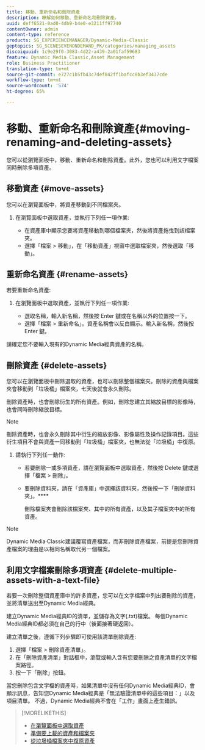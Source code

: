 ```yaml
---
title: 移動、重新命名和刪除資產
description: 瞭解如何移動、重新命名和刪除資產。
uuid: deff6521-0ad0-4db9-b4e0-e3211ff97740
contentOwner: admin
content-type: reference
products: SG_EXPERIENCEMANAGER/Dynamic-Media-Classic
geptopics: SG_SCENESEVENONDEMAND_PK/categories/managing_assets
discoiquuid: 1c9e29f0-3083-4d22-a439-2a01faf59683
feature: Dynamic Media Classic,Asset Management
role: Business Practitioner
translation-type: tm+mt
source-git-commit: e727c1b5fb43c7def842ff1bafcc8b3ef3437cde
workflow-type: tm+mt
source-wordcount: '574'
ht-degree: 65%

---
```



# 移動、重新命名和刪除資產{#moving-renaming-and-deleting-assets}

您可以從瀏覽面板中，移動、重新命名和刪除資產。此外，您也可以利用文字檔案同時刪除多項資產。

## 移動資產 {#move-assets}

您可以在瀏覽面板中，將資產移動到不同檔案夾。

1. 在瀏覽面板中選取資產，並執行下列任一項作業:

   * 在資產庫中顯示您要將資產移動到哪個檔案夾，然後將資產拖曳到該檔案夾。
   * 選擇「檔案 > 移動」，在「移動資產」視窗中選取檔案夾，然後選取「移動」。

## 重新命名資產 {#rename-assets}

若要重新命名資產:

1. 在瀏覽面板中選取資產，並執行下列任一項作業:

   * 選取名稱，輸入新名稱，然後按 Enter 鍵或在名稱以外的位置按一下。
   * 選擇「檔案 > 重新命名」。資產名稱會以反白顯示。輸入新名稱，然後按 Enter 鍵。

請確定您不要輸入現有的Dynamic Media經典資產的名稱。

## 刪除資產 {#delete-assets}

您可以在瀏覽面板中刪除選取的資產，也可以刪除整個檔案夾。刪除的資產與檔案夾會移動到「垃圾桶」檔案夾，七天後就會永久刪除。

刪除資產時，也會刪除衍生的所有資產。例如，刪除您建立其縮放目標的影像時，也會同時刪除縮放目標。

>[!NOTE]
>
>刪除資產時，也會永久刪除其中衍生的縮放影像、影像屬性及操作記錄項目。這些衍生項目不會與資產一同移動到「垃圾桶」檔案夾，也無法從「垃圾桶」中復原。

1. 請執行下列任一動作:

   * 若要刪除一或多項資產，請在瀏覽面板中選取資產，然後按 Delete 鍵或選擇「檔案 > 刪除」。
   * 要刪除資料夾，請在「資產庫」中選擇該資料夾，然後按一下「刪除資料夾」。****

      刪除檔案夾會刪除該檔案夾、其中的所有資產，以及其子檔案夾中的所有資產。

>[!NOTE]
>
>Dynamic Media·Classic建議覆寫資產檔案，而非刪除資產檔案，前提是您刪除資產檔案的理由是以相同名稱取代另一個檔案。

## 利用文字檔案刪除多項資產 {#delete-multiple-assets-with-a-text-file}

若要一次刪除整個資產庫中的許多資產，您可以在文字檔案中列出要刪除的資產，並將清單送出至Dynamic Media經典。

建立Dynamic Media經典ID的清單，並儲存為文字(.txt)檔案。 每個Dynamic Media經典ID都必須在自己的行中（後面接著硬返回）。

建立清單之後，遵循下列步驟即可使用該清單刪除資產:

1. 選擇「檔案 > 刪除資產清單」。
1. 在「刪除資產清單」對話框中，瀏覽或輸入含有您要刪除之資產清單的文字檔案路徑。
1. 按一下「刪除」按鈕。

當您刪除包含文字檔的資產時，如果清單中沒有任何Dynamic Media經典ID，會顯示訊息，告知您Dynamic Media經典是「無法驗證清單中的這些項目：」以及項目清單。 不過，Dynamic Media經典不會在「工作」畫面上產生錯誤。

>[!MORELIKETHIS]
>
>* [在瀏覽面板中選取資產](selecting-assets-browse-panel.md#selecting_assets_in_the_browse_panel)
>* [準備要上載的資產和檔案夾](uploading-files.md#preparing_your_assets_and_folders_for_uploading)
>* [從垃圾桶檔案夾中復原資產](trash-folder.md#restoring_assets_from_the_trash_folder)

